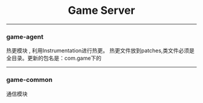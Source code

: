 # <center> Game Server </center>
---
###  game-agent 
热更模块 , 利用Instrumentation进行热更。
热更文件放到patches,类文件必须是全目录。更新的包名是：com.game下的

---
###  game-common 
通信模块